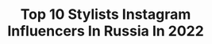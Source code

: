 ---
title: Top 10 Stylists Instagram Influencers In Russia In 2022
description: >-
  Find top stylists Instagram influencers in Russia in 2022. Most popular hashtags: #istanbul #katerock #lifewear.
platform: Instagram
hits: 531
text_top: Discover the top-rated Instagram accounts on inBeat.
text_bottom: Our search engine has 531 Instagram influencers like this in Russia for you to pitch.
profiles:
  - username: "anna_berg_"
    fullname: >-
      Стилист Анна Ротенберг
    bio: >-
      ▪️Выпускница Istituto Marangoni ▪️Разбор гардероба, шопинг ▪️Стилизация лукбуков, фото/видео съёмок ➡️ @annarotenberg_stylist 🏡 Москва, Рига
    location: "Russia"
    followers: 21893
    engagement: 635
    commentsToLikes: 0.068557
    id: ck0tz3iiip1kj0i199iy9spb3
    verified: false
    hashtags: "#lancome, #idolebylancome, #weareidoles"
  - username: "katrinsycheva"
    fullname: >-
      ЕКАТЕРИНА СЫЧЁВА
    bio: >-
      СИБИРСКИЙ СУРОВЫЙ ЛАЙФСТАЙЛ 🍾 ✪ Photographer ✪ Stylist ✪ Fashionista Welcome to my Instalife! Сотрудничество: 8-913-215-9496
    location: "Russia"
    followers: 41844
    engagement: 332
    commentsToLikes: 0.325568
    id: ck5zipjv3g55v0i140pr8e4e1
    verified: false
    hashtags: "#photobykatrinsycheva"
  - username: "ruslinka"
    fullname: >-
      Ruslana Karakhoeva
    bio: >-
      •Fashion stylist @fashionholism •Fashion journalist •Fashion blogger based in Belarus, Minsk
    location: "Russia"
    followers: 48975
    engagement: 302
    commentsToLikes: 0.067454
    id: ck5ccnv8thp580i11vrywbqbk
    verified: false
    hashtags: "#moetmoment"
  - username: "lelliksolnce"
    fullname: >-
      lelliksolnce
    bio: >-
      Make-up 💄& hair stylist 👰 (тел)89260696865
    location: "Russia"
    followers: 3049
    engagement: 1953
    commentsToLikes: 0.115981
    id: ckaoz26p6k1vw0i78013zuwsc
    verified: false
    hashtags: ""
  - username: "andreevigor"
    fullname: >-
      Игорь Андреев
    bio: >-
      Stylist Creative director @_vereja_ Co-founder @online.inside
    location: "Russia"
    followers: 22525
    engagement: 393
    commentsToLikes: 0.063106
    id: ck5hhjkmk8kb90i11dwxowre3
    verified: false
    hashtags: "#hm, #hmman, #vereja"
  - username: "myrluka"
    fullname: >-
      Катя Янок
    bio: >-
      Fashion & Travel influencer Stylist Создатель самого лучшего крема для лица с Organiс Shop Скидка iHerb AGW2578 📧katyyanok@gmail.com
    location: "Russia"
    followers: 182072
    engagement: 178
    commentsToLikes: 0.041795
    id: ck0w3hepztf8i0i19sf9wbf86
    verified: false
    hashtags: "#uniqlo, #uniqlojwanderson, #lifewear, #uniqlosustainability"
  - username: "kate_rock666"
    fullname: >-
      Катя Рок, стилист
    bio: >-
      Stylist! YouTube - Kate Rock, Saint. P📍 Я - твой персональный стилист✌🏻Разбор гардероба, шопинг, обучение стайлингу офлайн/онлайн - пиши в Директ!
    location: "Russia"
    followers: 33997
    engagement: 608
    commentsToLikes: 0.032741
    id: ck0ucoxu9he520i1932zrg19t
    verified: false
    hashtags: "#katerock, #personalstylist, #istanbul, #adalar"
  - username: "miss_bylucy"
    fullname: >-
      СТИЛИСТ ИМИДЖМЕЙКЕР БЛОГЕР
    bio: >-
      Люси Царан . STYLIST ❗️Мои сторис круче дорогих курсов ❗️Вожу по магазинам ❗️Раздаю стиль и настроение ❗️Стилизую фото и видео съёмки
    location: "Russia"
    followers: 11746
    engagement: 551
    commentsToLikes: 0.110243
    id: ck14joe12ldht0i19spyn1mih
    verified: false
    hashtags: "#stylist, #24, #goodnight, #stories"
  - username: "absolutlia"
    fullname: >-
      Lia Mstislavskaya
    bio: >-
      Sophisticated Touch of Elegance Songwriter | Photographer | Stylist | Hedonist | Aesthete | Vampire | Opium Sorbet New Single 🔻
    location: "Russia"
    followers: 59493
    engagement: 442
    commentsToLikes: 0.032368
    id: ck5c2ahlzwv5u0i111um9xplf
    verified: false
    hashtags: ""
  - username: "victoria_solovyeva"
    fullname: >-
      Because I'm happy❤️👨‍👩‍👦❤️
    bio: >-
      📝 IMAGEMAKER. 📝PERSONAL STYLIST. ✍🏼 Мой обучающий проект @vshoppingtime_2 Консультации, всё о стиле и моде и даже больше. 📩 Direct
    location: "Russia"
    followers: 216133
    engagement: 354
    commentsToLikes: 0.024415
    id: ck5c42xoq0jfb0i112rzo9wh0
    verified: false
    hashtags: "#uniqlodailylook, #lifewear"
---